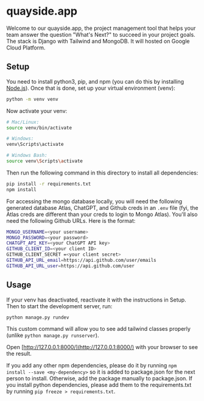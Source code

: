 # quayside.app

Welcome to our quayside.app, the project management tool that helps your team answer the question "What's Next?" to succeed in your project goals. The stack is Django with Tailwind and MongoDB. It will hosted on Google Cloud Platform.

## Setup
You need to install python3, pip, and npm (you can do this by installing [Node.js](https://nodejs.org/en/download)). Once that is done, set up your virtual environment (venv):
```bash
python -m venv venv
```
Now activate your venv:
```bash
# Mac/Linux:
source venv/bin/activate

# Windows:
venv\Scripts\activate

# Windows Bash:
source venv\Scripts\activate
```

Then run the following command in this directory to install all dependencies:
```bash
pip install -r requirements.txt
npm install
``` 

For accessing the mongo database locally, you will need the following generated database Atlas, ChatGPT, and Github creds in an `.env` file (fyi, the Atlas creds are different than your creds to login to Mongo Atlas). You'll also need the following Github URLs. Here is the format:

```bash
MONGO_USERNAME=<your username>
MONGO_PASSWORD=<your password>
CHATGPT_API_KEY=<your ChatGPT API key>
GITHUB_CLIENT_ID=<your client ID>
GITHUB_CLIENT_SECRET =<your client secret>
GITHUB_API_URL_email=https://api.github.com/user/emails
GITHUB_API_URL_user=https://api.github.com/user
```


## Usage

If your venv has deactivated, reactivate it with the instructions in Setup.
Then to start the development server, run:
```bash
python manage.py rundev
``` 
This custom command will allow you to see add tailwind classes properly (unlike `python manage.py runserver`).

Open [http://127.0.0.1:8000/](http://127.0.0.1:8000/) with your browser to see the result.



If you add any other npm dependencies, please do it by running `npm install --save <my-dependency>` so it is added to package.json for the next person to install. Otherwise, add the package manually to package.json. If you install python dependencies, please add them to the requirements.txt by running `pip freeze > requirements.txt`.

